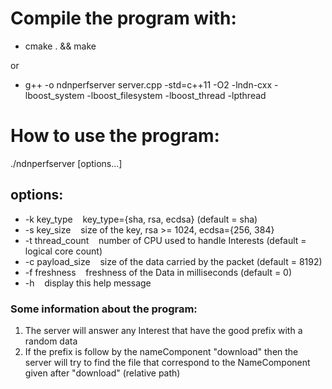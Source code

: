 # Compile the program with:

* cmake . && make

or

* g++ -o ndnperfserver server.cpp -std=c++11 -O2 -lndn-cxx -lboost_system -lboost_filesystem -lboost_thread -lpthread

# How to use the program:

./ndnperfserver [options...]

## options:
* -k key_type&nbsp;&nbsp;&nbsp;&nbsp;key_type={sha, rsa, ecdsa} (default = sha)
* -s key_size&nbsp;&nbsp;&nbsp;&nbsp;size of the key, rsa >= 1024, ecdsa={256, 384}
* -t thread_count&nbsp;&nbsp;&nbsp;&nbsp;number of CPU used to handle Interests (default = logical core count)
* -c payload_size&nbsp;&nbsp;&nbsp;&nbsp;size of the data carried by the packet (default = 8192)
* -f freshness&nbsp;&nbsp;&nbsp;&nbsp;freshness of the Data in milliseconds (default = 0)
* -h&nbsp;&nbsp;&nbsp;&nbsp;display this help message
	
### Some information about the program:
	
1. The server will answer any Interest that have the good prefix with a random data
2. If the prefix is follow by the nameComponent "download" then the server will try to find the file that correspond to the NameComponent given after "download" (relative path)

